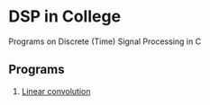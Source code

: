 # DSP in College

Programs on Discrete (Time) Signal Processing in C

## Programs

1. [Linear convolution](./linear_convolution.c)
